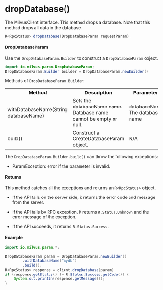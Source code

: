 # dropDatabase()

The MilvusClient interface. This method drops a database. Note that this method drops all data in the database.

```java
R<RpcStatus> dropDatabase(DropDatabaseParam requestParam);
```

#### DropDatabaseParam

Use the `DropDatabaseParam.Builder` to construct a `DropDatabaseParam` object.

```java
import io.milvus.param.DropDatabaseParam;
DropDatabaseParam.Builder builder = DropDatabaseParam.newBuilder()
```

Methods of `DropDatabaseParam.Builder`:

<table>
    <tr>
        <th>Method</th>
        <th>Description</th>
        <th>Parameters</th>
    </tr>
    <tr>
        <td>withDatabaseName(String databaseName)</td>
        <td>Sets the databaseName name. Database name cannot be empty or null.</td>
        <td>databaseName: The database name</td>
    </tr>
    <tr>
        <td>build()</td>
        <td>Construct a CreateDatabaseParam object.</td>
        <td>N/A</td>
    </tr>
</table>

The `DropDatabaseParam.Builder.build()` can throw the following exceptions:

- ParamException: error if the parameter is invalid.

#### Returns

This method catches all the exceptions and returns an `R<RpcStatus>` object.

- If the API fails on the server side, it returns the error code and message from the server.

- If the API fails by RPC exception, it returns `R.Status.Unknown` and the error message of the exception.

- If the API succeeds, it returns `R.Status.Success`.

#### Example

```java
import io.milvus.param.*;

DropDatabaseParam param = DropDatabaseParam.newBuilder()
        .withDatabaseName("mydb")
        .build();
R<RpcStatus> response = client.dropDatabase(param)
if (response.getStatus() != R.Status.Success.getCode()) {
    System.out.println(response.getMessage());
}
```

